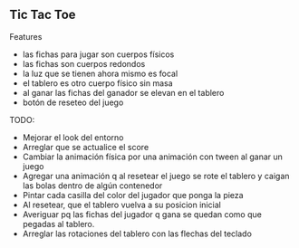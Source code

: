 ## Tic Tac Toe

Features
* las fichas para jugar son cuerpos físicos
* las fichas son cuerpos redondos
* la luz que se tienen ahora mismo es focal
* el tablero es otro cuerpo físico sin masa
* al ganar las fichas del ganador se elevan en el tablero
* botón de reseteo del juego

TODO:
* Mejorar el look del entorno
* Arreglar que se actualice el score
* Cambiar la animación física por una animación con tween al ganar un juego
* Agregar una animación q al resetear el juego se rote el tablero y caigan las bolas dentro de algún contenedor
* Pintar cada casilla del color del jugador que ponga la pieza
* Al resetear, que el tablero vuelva a su posicion inicial
* Averiguar pq las fichas del jugador q gana se quedan como que pegadas al tablero.
* Arreglar las rotaciones del tablero con las flechas del teclado
